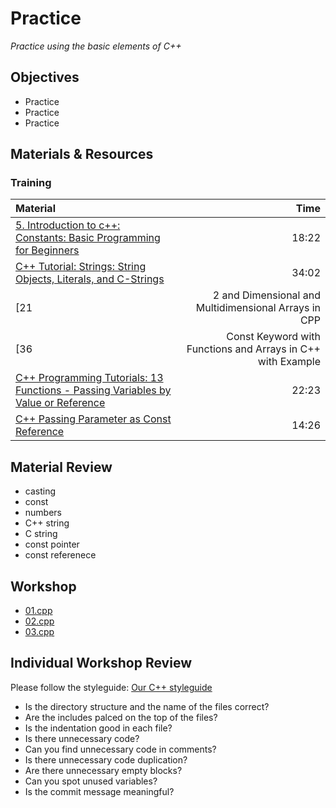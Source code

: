 # Practice
*Practice using the basic elements of C++*

## Objectives
 - Practice
 - Practice
 - Practice

## Materials & Resources
### Training
| Material | Time |
|:---------|-----:|
| [5. Introduction to c++: Constants: Basic Programming for Beginners](https://www.youtube.com/watch?v=CxWM3Z13-OU) | 18:22 |
| [C++ Tutorial: Strings: String Objects, Literals, and C-Strings](https://www.youtube.com/watch?v=5n6bS-faG4E) | 34:02 |
| [21 | 2 and Dimensional and Multidimensional Arrays in CPP | C++ Video Tutorials for Beginners](https://www.youtube.com/watch?v=TpcT_zNJSHM)| 8:47 |
| [36 | Const Keyword with Functions and Arrays in C++ with Example | CPP Programming Video Tutorials](https://www.youtube.com/watch?v=SVggWRRzPRE) | 6:46 |
| [C++ Programming Tutorials: 13 Functions - Passing Variables by Value or Reference](https://www.youtube.com/watch?v=6U42W0A4ov4) | 22:23 |
| [C++ Passing Parameter as Const Reference](https://www.youtube.com/watch?v=l3TarjDE4kE) | 14:26 |

## Material Review
 - casting
 - const
 - numbers
 - C++ string
 - C string
 - const pointer
 - const referenece

## Workshop
 - [01.cpp](workshop/01.cpp)
 - [02.cpp](workshop/02.cpp)
 - [03.cpp](workshop/03.cpp)

## Individual Workshop Review
Please follow the styleguide: [Our C++ styleguide](../../styleguide/cpp.md)

 - Is the directory structure and the name of the files correct?
 - Are the includes palced on the top of the files?
 - Is the indentation good in each file?
 - Is there unnecessary code?
 - Can you find unnecessary code in comments?
 - Is there unnecessary code duplication?
 - Are there unnecessary empty blocks?
 - Can you spot unused variables?
 - Is the commit message meaningful?

